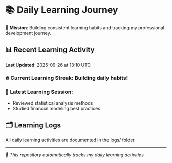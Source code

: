 # 📚 Daily Learning Journey

🎯 **Mission**: Building consistent learning habits and tracking my professional development journey.

## 📊 Recent Learning Activity

**Last Updated**: 2025-09-26 at 13:10 UTC

### 🔥 Current Learning Streak: Building daily habits!

### 📝 Latest Learning Session:
- Reviewed statistical analysis methods
- Studied financial modeling best practices

## 🗂️ Learning Logs

All daily learning activities are documented in the [logs/](./logs/) folder.

---
*🤖 This repository automatically tracks my daily learning activities*
